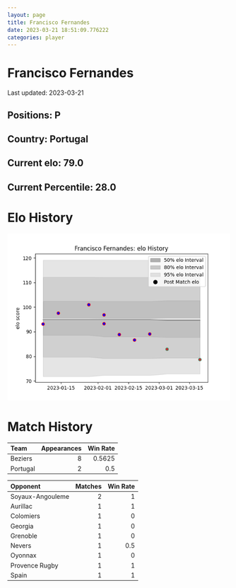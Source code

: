 ```yaml
---  
layout: page  
title: Francisco Fernandes  
date: 2023-03-21 18:51:09.776222  
categories: player  
---
```

# Francisco Fernandes


Last updated: 2023-03-21
## Positions: P

## Country: Portugal

## Current elo: 79.0

## Current Percentile: 28.0

# Elo History


![elo history](history_FranciscoFernandes.png)
# Match History


| Team     |   Appearances |   Win Rate |
|:---------|--------------:|-----------:|
| Beziers  |             8 |     0.5625 |
| Portugal |             2 |     0.5    |

| Opponent         |   Matches |   Win Rate |
|:-----------------|----------:|-----------:|
| Soyaux-Angouleme |         2 |        1   |
| Aurillac         |         1 |        1   |
| Colomiers        |         1 |        0   |
| Georgia          |         1 |        0   |
| Grenoble         |         1 |        0   |
| Nevers           |         1 |        0.5 |
| Oyonnax          |         1 |        0   |
| Provence Rugby   |         1 |        1   |
| Spain            |         1 |        1   |